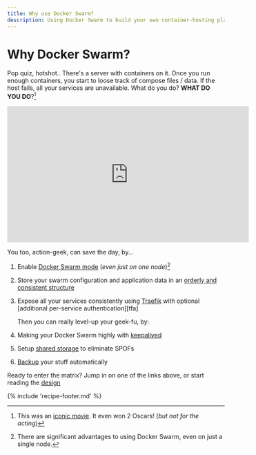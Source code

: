 ```yaml
---
title: Why use Docker Swarm?
description: Using Docker Swarm to build your own container-hosting platform which is highly-available, scalable, portable, secure and automated! 💪
---
```


# Why Docker Swarm?

Pop quiz, hotshot.. There's a server with containers on it. Once you run enough containers, you start to loose track of compose files / data. If the host fails, all your services are unavailable. What do you do? **WHAT DO YOU DO**?[^1]

<iframe width="560" height="315" src="https://www.youtube.com/embed/Ug2hLQv6WeY" title="YouTube video player" frameborder="0" allow="accelerometer; autoplay; clipboard-write; encrypted-media; gyroscope; picture-in-picture" allowfullscreen></iframe>

You too, action-geek, can save the day, by...

1. Enable [Docker Swarm mode](/docker-swarm/docker-swarm-mode/) (*even just on one node*)[^2]
2. Store your swarm configuration and application data in an [orderly and consistent structure](/reference/data_layout/)
3. Expose all your services consistently using [Traefik](/docker-swarm/traefik/) with optional [additional per-service authentication][tfa]

    Then you can really level-up your geek-fu, by:

4. Making your Docker Swarm highly with [keepalived](/docker-swarm/keepalived/)
5. Setup [shared storage](/docker-swarm/shared-storage-ceph/) to eliminate SPOFs
6. [Backup](/recipes/duplicity/) your stuff automatically

Ready to enter the matrix? Jump in on one of the links above, or start reading the [design](/docker-swarm/design/)

{% include 'recipe-footer.md' %}

[^1]: This was an [iconic movie](https://www.imdb.com/title/tt0111257/). It even won 2 Oscars! (*but not for the acting*)
[^2]: There are significant advantages to using Docker Swarm, even on just a single node.
